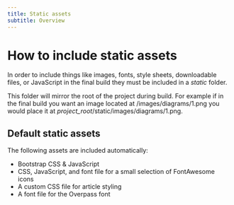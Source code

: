 ```yaml
---
title: Static assets
subtitle: Overview
---
```


# How to include static assets

In order to include things like images, fonts, style sheets, downloadable 
files, or JavaScript in the final build they must be included in a _static_ 
folder. 

This folder will mirror the root of the project during build. For example if 
in the final build you want an image located at /images/diagrams/1.png you
would place it at _project_root_/static/images/diagrams/1.png.

## Default static assets 

The following assets are included automatically:

- Bootstrap CSS & JavaScript
- CSS, JavaScript, and font file for a small selection of FontAwesome icons
- A custom CSS file for article styling 
- A font file for the Overpass font


